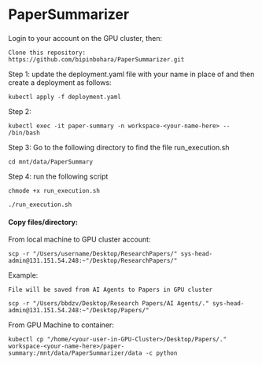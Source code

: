 # PaperSummarizer

###
Login to your account on the GPU cluster, then:
```
Clone this repository: https://github.com/bipinbohara/PaperSummarizer.git
```

Step 1:
update the deployment.yaml file with your name in place of <your-name-here> and then create a deployment as follows:
```
kubectl apply -f deployment.yaml
```

Step 2:
```
kubectl exec -it paper-summary -n workspace-<your-name-here> -- /bin/bash
```

Step 3: Go to the following directory to find the file run_execution.sh
```
cd mnt/data/PaperSummary
```

Step 4: run the following script
```
chmode +x run_execution.sh

./run_execution.sh
```

#### Copy files/directory:
From local machine to GPU cluster account:
```
scp -r "/Users/username/Desktop/ResearchPapers/" sys-head-admin@131.151.54.248:~"/Desktop/ResearchPapers/"
```
Example: 
```
File will be saved from AI Agents to Papers in GPU cluster

scp -r "/Users/bbdzv/Desktop/Research Papers/AI Agents/." sys-head-admin@131.151.54.248:~"/Desktop/Papers/"
```

From GPU Machine to container:
```
kubectl cp "/home/<your-user-in-GPU-Cluster>/Desktop/Papers/." workspace-<your-name-here>/paper-summary:/mnt/data/PaperSummarizer/data -c python
```
